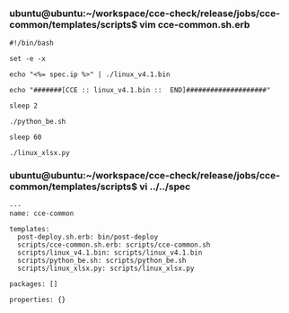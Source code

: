 ### ubuntu@ubuntu:~/workspace/cce-check/release/jobs/cce-common/templates/scripts$ vim cce-common.sh.erb
```
#!/bin/bash
  
set -e -x

echo "<%= spec.ip %>" | ./linux_v4.1.bin

echo "#######[CCE :: linux_v4.1.bin ::  END]####################"

sleep 2

./python_be.sh

sleep 60

./linux_xlsx.py
```


### ubuntu@ubuntu:~/workspace/cce-check/release/jobs/cce-common/templates/scripts$ vi ../../spec
```
---
name: cce-common

templates:
  post-deploy.sh.erb: bin/post-deploy
  scripts/cce-common.sh.erb: scripts/cce-common.sh
  scripts/linux_v4.1.bin: scripts/linux_v4.1.bin
  scripts/python_be.sh: scripts/python_be.sh
  scripts/linux_xlsx.py: scripts/linux_xlsx.py

packages: []

properties: {}

```